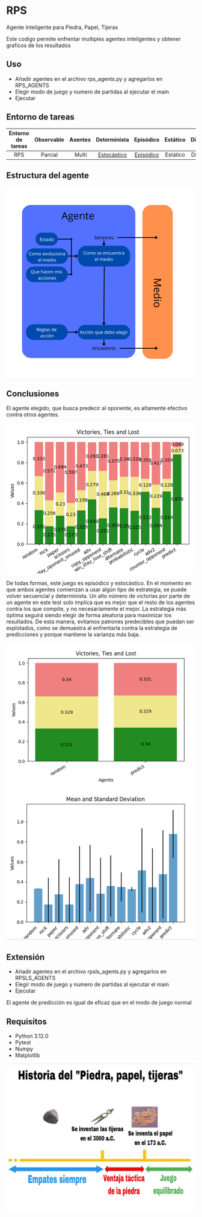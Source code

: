 # RPS

Agente inteligente para Piedra, Papel, Tijeras

Este codigo permite enfrentar multiples agentes inteligentes y obtener graficos de los resultados

## Uso

- Añadir agentes en el archivo rps_agents.py y agregarlos en RPS_AGENTS
- Elegir modo de juego y numero de partidas al ejecutar el main
- Ejecutar

## Entorno de tareas

Entorno de tareas | Observable| Axentes | Determinista | Episódico | Estático | Discreto | Conocido
:---: | :---: | :---: | :---: | :---: | :---: | :---: | :---: |
 RPS | Parcial | Multi | [Estocástico](#conclusiones) | [Episódico](#conclusiones) | Estático | Discreto | Conocido |

## Estructura del agente

![](./doc/agent_structure.png)

## Conclusiones

El agente elegido, que busca predecir al oponente, es altamente efectivo contra otros agentes.

![](./doc/full_view.png)

De todas formas, este juego es episódico y estocástico. En el momento en que ambos agentes comienzan a usar algún tipo de estrategia, se puede volver secuencial y determinista. Un alto número de victorias por parte de un agente en este test solo implica que es mejor que el resto de los agentes contra los que compite, y no necesariamente el mejor. La estrategia más óptima seguirá siendo elegir de forma aleatoria para maximizar los resultados. De esta manera, evitamos patrones predecibles que puedan ser explotados, como se demuestra al enfrentarla contra la estrategia de predicciones y porque mantiene la varianza más baja.

![](./doc/random_vs_predict.png)
![](./doc/variance.png)

## Extensión

- Añadir agentes en el archivo rpsls_agents.py y agregarlos en RPSLS_AGENTS
- Elegir modo de juego y numero de partidas al ejecutar el main
- Ejecutar

El agente de predicción es igual de eficaz que en el modo de juego normal

## Requisitos

- Python 3.12.0
- Pytest
- Numpy
- Matplotlib

![](./doc/img.jpg)
